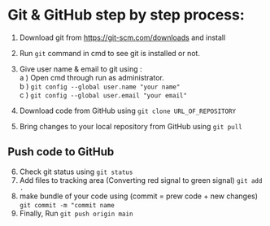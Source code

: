 # Git & GitHub step by step process:

1. Download git from https://git-scm.com/downloads and install           

2. Run `git` command in cmd to see git is installed or not.      

3. Give user name & email to git using : <br>
       a ) Open cmd through run as administrator. <br>
       b ) `git config --global user.name "your name"` <br>
       c ) `git config --global user.email "your email"` <br>
4. Download code from GitHub using `git clone URL_OF_REPOSITORY`
5. Bring changes to your local repository from GitHub using
       `git pull`

## Push code to GitHub

6. Check git status using
       `git status`
7. Add files to tracking area (Converting red signal to  green signal)
	`git add .`
8. make bundle of your code using (commit = prew code + new changes)
        `git commit -m "commit name`
9. Finally, Run `git push origin main`

        